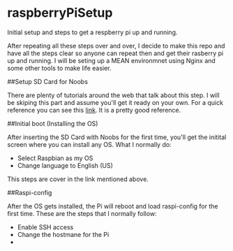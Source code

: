 # raspberryPiSetup
Initial setup and steps to get a respberry pi up and running.

After repeating all these steps over and over, I decide to make this repo and have all the steps clear so anyone can repeat then and get their rasberry pi up and running.  I will be seting up a MEAN environmnet using Nginx and some other tools to make life easier.

##Setup SD Card for Noobs

There are plenty of tutorials around the web that talk about this step.  I will be skiping this part and assume you'll get it ready on your own.  For a quick reference you can see this [link](http://www.raspberrypi.org/help/noobs-setup/).  It is a pretty good reference.

##Initial boot (Installing the OS)

After inserting the SD Card with Noobs for the first time, you'll get the initital screen where you can install any OS.  What I normally do:

* Select Raspbian as my OS
* Change language to English (US)

This steps are cover in the link mentioned above.

##Raspi-config

After the OS gets installed, the Pi will reboot and load raspi-config for the first time.  These are the steps that I normally follow:

* Enable SSH access
* Change the hostmane for the Pi
* 

